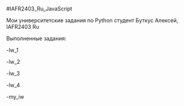 #IAFR2403_Ru_JavaScript

Мои университетские задания по Python студент Буткус Алексей, IAFR2403 Ru

Выполненные задания:

  -lw_1
  
  -lw_2
  
  -lw_3
  
  -lw_4
  
  -my_iw

